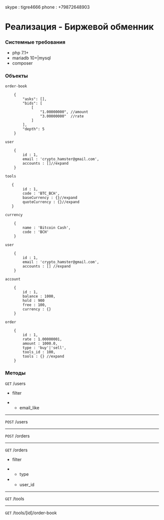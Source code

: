 skype : tigre4666
phone : +79872648903

# Реализация - Биржевой обменник

### Системные требования

* php 7.1+
* mariadb 10+|mysql
* composer

### Объекты

`order-book`

```
    {
        "asks": [],
        "bids": [
            [
                "1.00000000", //amount
                "3.00000000"  //rate
            ]
        ],
        "depth": 5
    }
```

`user`

```
    {
        id : 1,
        email : 'crypto_hamster@gmail.com',
        accounts : []//expand
    }
```

`tools`

```
   {
        id : 1,
        code : 'BTC_BCH',
        baseCurrency : {}//expand
        quoteCurrency : {}//expand
   } 
```

`currency`

```
    {
        name : 'Bitcoin Cash',
        code : 'BCH'
    }
```

`user`

```
    {
        id : 1,
        email : 'crypto_hamster@gmail.com',
        accounts : [] //expand
    }
```

`account`
```
    {
        id : 1,
        balance : 1000,
        hold : 900
        free : 100,
        currency : {} 
    }
```

`order`

```
    {
        id : 1,
        rate : 1.00000001,
        amount : 1000.0,
        type : 'buy'|'sell',
        tools_id : 100,
        tools : {} //expand
    }
````

### Методы

`GET` /users
* filter

* * email_like
 
--- 
 
`POST` /users

---

`POST` /orders

---

`GET` /orders
* filter

* * type

* * user_id

---

`GET` /tools

---

`GET` /tools/[id]/order-book



